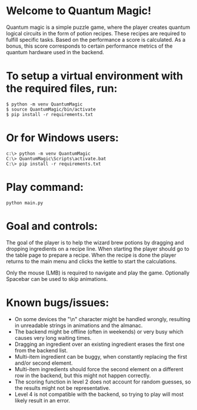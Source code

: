 # Welcome to Quantum Magic!

Quantum magic is a simple puzzle game, where the player creates quantum logical circuits in the form of potion recipes.
These recipes are required to fulfill specific tasks. Based on the performance a score is calculated.
As a bonus, this score corresponds to certain performance metrics of the quantum hardware used in the backend. 

# To setup a virtual environment with the required files, run:

```
$ python -m venv QuantumMagic
$ source QuantumMagic/bin/activate
$ pip install -r requirements.txt
```

# Or for Windows users:

```
c:\> python -m venv QuantumMagic
C:\> QuantumMagic\Scripts\activate.bat
C:\> pip install -r requirements.txt
```

# Play command:

```
python main.py
```

# Goal and controls:

The goal of the player is to help the wizard brew potions by dragging and dropping ingredients on a recipe line.
When starting the player should go to the table page to prepare a recipe. When the recipe is done the player returns
to the main menu and clicks the kettle to start the calculations.

Only the mouse (LMB) is required to navigate and play the game.
Optionally Spacebar can be used to skip animations.


# Known bugs/issues:


- On some devices the "\n" character might be handled wrongly, resulting in unreadable strings in animations and the almanac.
- The backend might be offline (often in weekends) or very busy which causes very long waiting times.
- Dragging an ingredient over an existing ingredient erases the first one from the backend list.
- Multi-item ingredient can be buggy, when constantly replacing the first and/or second element.
- Multi-item ingredients should force the second element on a different row in the backend, but this might not happen correctly.
- The scoring function in level 2 does not account for random guesses, so the results might not be representative.
- Level 4 is not compatible with the backend, so trying to play will most likely result in an error.

